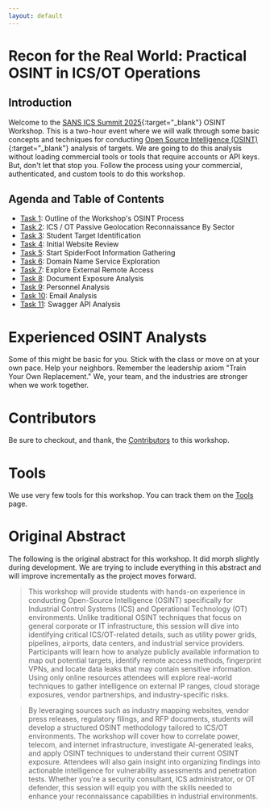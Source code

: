 ```yaml
---
layout: default
---
```


# Recon for the Real World: Practical OSINT in ICS/OT Operations
## Introduction

Welcome to the [SANS ICS Summit 2025](https://www.sans.org/cyber-security-training-events/ics-security-summit-2025/){:target="_blank"} OSINT Workshop. This is a two-hour event where we will walk through some basic concepts and techniques for conducting [Open Source Intelligence (OSINT)](https://www.sans.org/osint/){:target="_blank"} analysis of targets. We are going to do this analysis without loading commercial tools or tools that require accounts or API keys. But, don't let that stop you. Follow the process using your commercial, authenticated, and custom tools to do this workshop.

## Agenda and Table of Contents

* [Task 1](task1.md): Outline of the Workshop's OSINT Process
* [Task 2](task2.md): ICS / OT Passive Geolocation Reconnaissance By Sector
* [Task 3](task3.md): Student Target Identification
* [Task 4](task4.md): Initial Website Review
* [Task 5](task5.md): Start SpiderFoot Information Gathering
* [Task 6](task6.md): Domain Name Service Exploration
* [Task 7](task7.md): Explore External Remote Access
* [Task 8](task8.md): Document Exposure Analysis
* [Task 9](task9.md): Personnel Analysis
* [Task 10](task10.md): Email Analysis
* [Task 11](task11.md): Swagger API Analysis

# Experienced OSINT Analysts

Some of this might be basic for you. Stick with the class or move on at your own pace. Help your neighbors. Remember the leadership axiom "Train Your Own Replacement." We, your team, and the industries are stronger when we work together. 

# Contributors

Be sure to checkout, and thank, the [Contributors](contributors.md) to this workshop.

# Tools

We use very few tools for this workshop. You can track them on the [Tools](tools.md) page.

# Original Abstract

The following is the original abstract for this workshop. It did morph slightly during development. We are trying to include everything in this abstract and will improve incrementally as the project moves forward. 

> This workshop will provide students with hands-on experience in conducting Open-Source Intelligence (OSINT) specifically for Industrial Control Systems (ICS) and Operational Technology (OT) environments. Unlike traditional OSINT techniques that focus on general corporate or IT infrastructure, this session will dive into identifying critical ICS/OT-related details, such as utility power grids, pipelines, airports, data centers, and industrial service providers. Participants will learn how to analyze publicly available information to map out potential targets, identify remote access methods, fingerprint VPNs, and locate data leaks that may contain sensitive information. Using only online resources attendees will explore real-world techniques to gather intelligence on external IP ranges, cloud storage exposures, vendor partnerships, and industry-specific risks.

> By leveraging sources such as industry mapping websites, vendor press releases, regulatory filings, and RFP documents, students will develop a structured OSINT methodology tailored to ICS/OT environments. The workshop will cover how to correlate power, telecom, and internet infrastructure, investigate AI-generated leaks, and apply OSINT techniques to understand their current OSINT exposure. Attendees will also gain insight into organizing findings into actionable intelligence for vulnerability assessments and penetration tests. Whether you're a security consultant, ICS administrator, or OT defender, this session will equip you with the skills needed to enhance your reconnaissance capabilities in industrial environments.